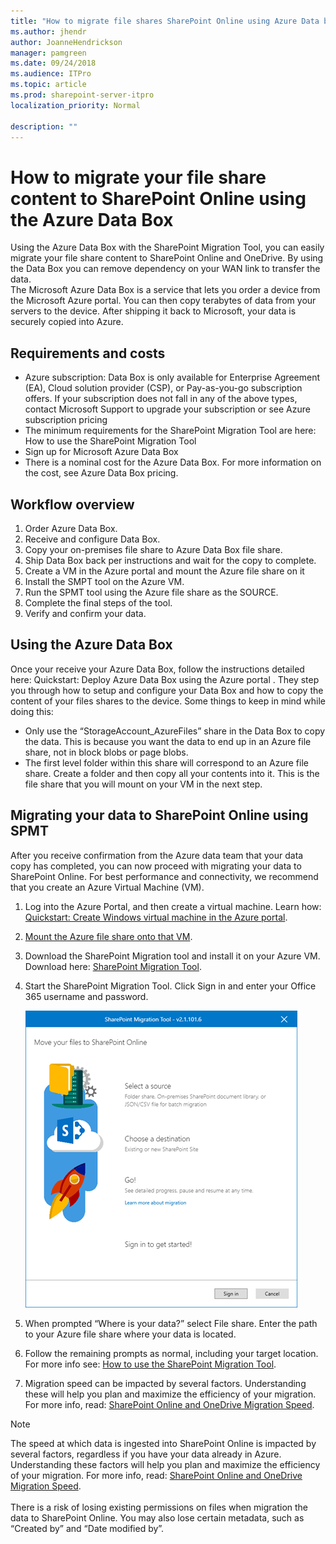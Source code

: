 ```yaml
---
title: "How to migrate file shares SharePoint Online using Azure Data box"
ms.author: jhendr
author: JoanneHendrickson
manager: pamgreen
ms.date: 09/24/2018
ms.audience: ITPro
ms.topic: article
ms.prod: sharepoint-server-itpro
localization_priority: Normal

description: ""
---
```


# How to migrate your file share content to SharePoint Online using the Azure Data Box

Using the Azure Data Box with the SharePoint Migration Tool, you can easily migrate your file share content to SharePoint Online and OneDrive. By using the Data Box you can remove dependency on your WAN link to transfer the data.  
The Microsoft Azure Data Box is a service that lets you order a device from the Microsoft Azure portal.  You can then copy terabytes of data from your servers to the device.  After shipping it back to Microsoft, your data is securely copied into Azure.  

## Requirements and costs

- Azure subscription:  Data Box is only available for Enterprise Agreement (EA), Cloud solution provider (CSP), or Pay-as-you-go subscription offers. If your subscription does not fall in any of the above types, contact Microsoft Support to upgrade your subscription or see  Azure subscription pricing 
- The minimum requirements for the SharePoint Migration Tool are here: How to use the SharePoint Migration Tool 
- Sign up for Microsoft Azure Data Box 
- There is a nominal cost for the Azure Data Box.  For more information on the cost, see Azure Data Box pricing. 


## Workflow overview

1.	Order Azure Data Box. 
2.	Receive and configure Data Box.
3.	Copy your on-premises file share to Azure Data Box file share.
4.	Ship Data Box back per instructions and wait for the copy to complete.
5.	Create a VM in the Azure portal and mount the Azure file share on it
6.	Install the SMPT tool on the Azure VM.
7.	Run the SPMT tool using the Azure file share as the SOURCE.
8.	Complete the final steps of the tool.
9.	Verify and confirm your data.


## Using the Azure Data Box
Once your receive your Azure Data Box, follow the instructions detailed here:  Quickstart: Deploy Azure Data Box using the Azure portal .  They step you through how to setup and configure your Data Box and how to copy the content of your files shares to the device. Some things to keep in mind while doing this:
-	Only use the “StorageAccount_AzureFiles” share in the Data Box to copy the data. This is because you want the data to end up in an Azure file share, not in block blobs or page blobs.
-	The first level folder within this share will correspond to an Azure file share. Create a folder and then copy all your contents into it. This is the file share that you will mount on your VM in the next step.


## Migrating your data to SharePoint Online using SPMT
After you receive confirmation from the Azure data team that your data copy has completed, you can now proceed with migrating your data to SharePoint Online.  For best performance and connectivity, we recommend that you create an Azure Virtual Machine (VM).

1.	Log into the Azure Portal, and then create a virtual machine.  Learn how:  [Quickstart: Create Windows virtual machine in the Azure portal](https://review.docs.microsoft.com/en-us/azure/databox/data-box-overview?branch=pr-en-us-52373).
2.	[Mount the Azure file share onto that VM](https://docs.microsoft.com/en-us/azure/storage/files/storage-how-to-use-files-windows).
3.	Download the SharePoint Migration tool and install it on your Azure VM. 
Download here: [SharePoint Migration Tool](http://spmtreleasescus.blob.core.windows.net/install/default.htm).
4.	Start the SharePoint Migration Tool.  Click Sign in and enter your Office 365 username and password.

    ![SharePoint Migration Tool](media/spmt-intro.png)

5.	When prompted “Where is your data?” select File share. Enter the path to your Azure file share where your data is located.
6.	Follow the remaining prompts as normal, including your target location. For more info see: [How to use the SharePoint Migration Tool](https://docs.microsoft.com/en-us/sharepointmigration/how-to-use-the-sharepoint-migration-tool). 
7.	Migration speed can be impacted by several factors. Understanding these will help you plan and maximize the efficiency of your migration.  For more info, read:  [SharePoint Online and OneDrive Migration Speed](https://docs.microsoft.com/en-us/sharepointmigration/sharepoint-online-and-onedrive-migration-speed).

> [!NOTE]
> The speed at which data is ingested into SharePoint Online is impacted by several factors, regardless if you have your data already in Azure. Understanding these factors will help you plan and maximize the efficiency of your migration.  For more info, read:  [SharePoint Online and OneDrive Migration Speed](https://docs.microsoft.com/en-us/sharepointmigration/sharepoint-online-and-onedrive-migration-speed).<br><br>
>There is a risk of losing existing permissions on files when migration the data to SharePoint Online.  You may also lose certain metadata, such as “Created by” and “Date modified by”.

